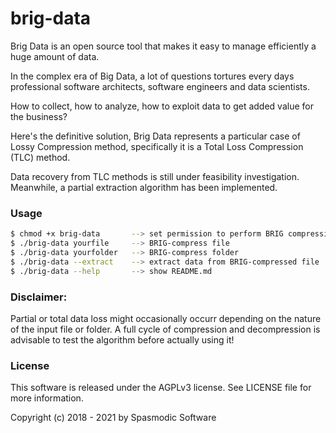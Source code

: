 # brig-data

Brig Data is an open source tool that makes it easy to manage efficiently a huge amount of data.

In the complex era of Big Data, a lot of questions tortures every days professional software architects,
software engineers and data scientists. 

How to collect, how to analyze, how to exploit data to get added value for the business?

Here's the definitive solution, Brig Data represents a particular case of Lossy Compression method,
specifically it is a Total Loss Compression (TLC) method.

Data recovery from TLC methods is still under feasibility investigation.
Meanwhile, a partial extraction algorithm has been implemented.    

### Usage
```bash
$ chmod +x brig-data       --> set permission to perform BRIG compression!
$ ./brig-data yourfile     --> BRIG-compress file
$ ./brig-data yourfolder   --> BRIG-compress folder
$ ./brig-data --extract    --> extract data from BRIG-compressed file
$ ./brig-data --help       --> show README.md
```

### Disclaimer: 
Partial or total data loss might occasionally occurr depending on the nature of the input file or folder. 
A full cycle of compression and decompression is advisable to test the algorithm before actually using it!

### License
This software is released under the AGPLv3 license. See LICENSE file for more information.

Copyright (c) 2018 - 2021 by Spasmodic Software
